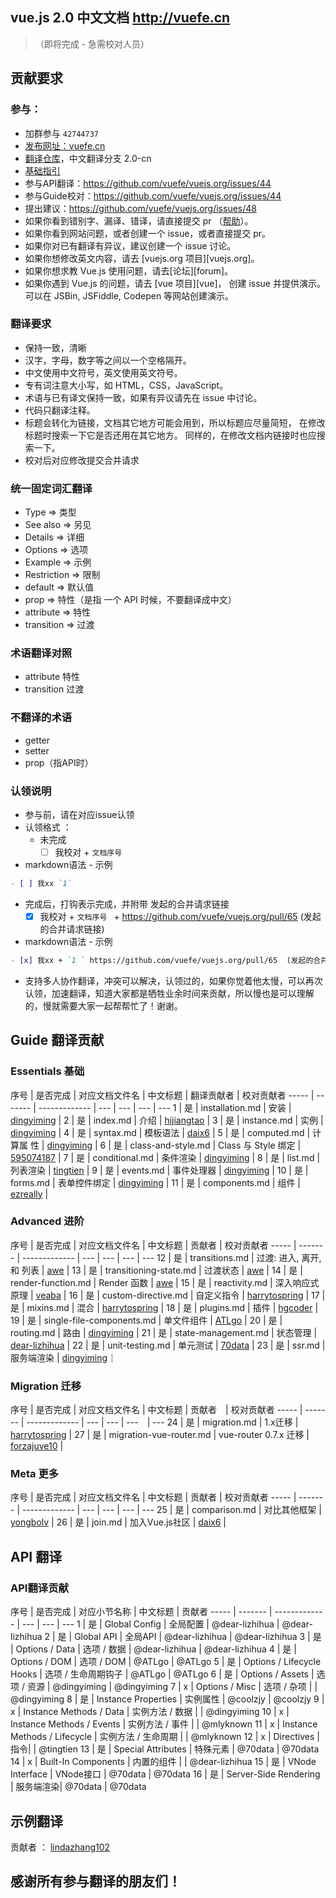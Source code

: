 ## vue.js 2.0 中文文档 http://vuefe.cn

>（即将完成 - 急需校对人员） 

## 贡献要求

### 参与：

- 加群参与 `42744737` 
- [发布网址：vuefe.cn](http://vuefe.cn/)
- [翻译仓库](https://github.com/vuefe/vuejs.org)，中文翻译分支 2.0-cn
- [基础指引](https://github.com/vuefe/vuejs.org/wiki/%E5%85%B3%E4%BA%8E%E7%BF%BB%E8%AF%91---%E5%9F%BA%E7%A1%80%E6%8C%87%E5%BC%95)
- 参与API翻译：https://github.com/vuefe/vuejs.org/issues/44
- 参与Guide校对：https://github.com/vuefe/vuejs.org/issues/44
- 提出建议：https://github.com/vuefe/vuejs.org/issues/48
- 如果你看到错别字、漏译、错译，请直接提交 pr
    （[帮助](https://help.github.com/articles/using-pull-requests/)）。
- 如果你看到网站问题，或者创建一个 issue，或者直接提交 pr。
- 如果你对已有翻译有异议，建议创建一个 issue 讨论。
- 如果你想修改英文内容，请去 [vuejs.org 项目][vuejs.org]。
- 如果你想求教 Vue.js 使用问题，请去[论坛][forum]。
- 如果你遇到 Vue.js 的问题，请去 [vue 项目][vue]，
    创建 issue 并提供演示。可以在 JSBin, JSFiddle, Codepen 等网站创建演示。

### 翻译要求

- 保持一致，清晰
-  汉字，字母，数字等之间以一个空格隔开。
-  中文使用中文符号，英文使用英文符号。
- 专有词注意大小写，如 HTML，CSS，JavaScript。
- 术语与已有译文保持一致，如果有异议请先在 issue 中讨论。
- 代码只翻译注释。
- 标题会转化为链接，文档其它地方可能会用到，所以标题应尽量简短，
    在修改标题时搜索一下它是否还用在其它地方。
    同样的，在修改文档内链接时也应搜索一下。
- 校对后对应修改提交合并请求

### 统一固定词汇翻译

- Type => 类型
- See also => 另见
- Details => 详细
- Options => 选项
- Example => 示例
- Restriction => 限制
- default => 默认值
- prop => 特性（是指 一个 API 时候，不要翻译成中文）
- attribute => 特性
- transition => 过渡

### 术语翻译对照

- attribute 特性
- transition 过渡

### 不翻译的术语

- getter
- setter
- prop（指API时）

### 认领说明

- 参与前，请在对应issue认领
- 认领格式 ：
  - 未完成
     - [ ] 我校对 + `文档序号 `

- markdown语法 - 示例

```markdown
- [ ] 我xx `1`
```

  - 完成后，打钩表示完成，并附带 发起的合并请求链接
     - [x] 我校对 + `文档序号 ` +  https://github.com/vuefe/vuejs.org/pull/65  (发起的合并请求链接)

- markdown语法 - 示例

```markdown
- [x] 我xx + `1 ` https://github.com/vuefe/vuejs.org/pull/65  (发起的合并请求链接)
```

- 支持多人协作翻译，冲突可以解决，认领过的，如果你觉着他太慢，可以再次认领，加速翻译，知道大家都是牺牲业余时间来贡献，所以慢也是可以理解的，慢就需要大家一起帮帮忙了！谢谢。


## Guide 翻译贡献

### Essentials  基础

序号 | 是否完成  | 对应文档文件名 | 中文标题  | 翻译贡献者 | 校对贡献者
----- | ------- | ------------- | --- | --- | --- | ---
1 | 是 |  installation.md | 安装 | [dingyiming](https://github.com/dingyiming) | 
2 | 是 | index.md |  介绍 | [hijiangtao](https://github.com/hijiangtao) | 
3 | 是 | instance.md | 实例 |  [dingyiming](https://github.com/dingyiming) |
4 | 是 | syntax.md  | 模板语法 | [daix6](https://github.com/daix6) | 
5 | 是 | computed.md | 计算属 性 |  [dingyiming](https://github.com/dingyiming) | 
6 | 是 | class-and-style.md | Class 与 Style 绑定 | [595074187](https://github.com/595074187) | 
7 | 是 |  conditional.md  | 条件渲染 | [dingyiming](https://github.com/dingyiming) | 
8 | 是 | list.md |  列表渲染 | [tingtien](https://github.com/tingtien) | 
9 | 是 | events.md | 事件处理器 | [dingyiming](https://github.com/dingyiming) | 
10 | 是 |  forms.md  | 表单控件绑定 | [dingyiming](https://github.com/dingyiming) | 
11 | 是 | components.md |  组件 | [ezreally](https://github.com/ezreally) | 

### Advanced  进阶

序号 | 是否完成  | 对应文档文件名 | 中文标题 | 贡献者 | 校对贡献者
----- | ------- | ------------- | --- | --- | --- | ---
12 | 是 | transitions.md | 过渡: 进入, 离开, 和 列表 | [awe](https://github.com/awe) | 
13 | 是 | transitioning-state.md | 过渡状态 |  [awe](https://github.com/awe) | 
14 | 是 | render-function.md |  Render 函数 |  [awe](https://github.com/awe) | 
15 | 是 | reactivity.md |  深入响应式原理 | [veaba](https://github.com/veaba) | 
16 | 是 | custom-directive.md |  自定义指令 | [harrytospring](https://github.com/harrytospring) | 
17 | 是 | mixins.md |  混合 |  [harrytospring](https://github.com/harrytospring) | 
18 | 是 | plugins.md |  插件 | [hgcoder](https://github.com/hgcoder) | 
19 | 是 | single-file-components.md |  单文件组件 | [ATLgo](https://github.com/ATLgo) | 
20 | 是 | routing.md | 路由 | [dingyiming](https://github.com/dingyiming) | 
21 | 是 | state-management.md |  状态管理 | [dear-lizhihua](https://github.com/dear-lizhihua) | 
22 | 是 | unit-testing.md | 单元测试 | [70data](https://github.com/70data) |
23 | 是 | ssr.md |  服务端渲染 | [dingyiming](https://github.com/dingyiming)｜　

### Migration  迁移

序号 | 是否完成  | 对应文档文件名 | 中文标题 | 贡献者　| 校对贡献者
----- | ------- | ------------- | --- | --- | ---　| ---
24 | 是  | migration.md | 1.x迁移 |  [harrytospring](https://github.com/harrytospring) | 
27 | 是 | migration-vue-router.md | vue-router 0.7.x 迁移 | [forzajuve10](https://github.com/forzajuve10) | 

### Meta  更多

序号 | 是否完成  | 对应文档文件名 | 中文标题 | 贡献者 | 校对贡献者
----- | ------- | ------------- | --- | --- | --- | ---
25 | 是 |  comparison.md |   对比其他框架 |  [yongbolv](https://github.com/yongbolv) | 
26 | 是 |  join.md |  加入Vue.js社区 | [daix6](https://github.com/daix6) | 

## API 翻译

### API翻译贡献

序号 | 是否完成  | 对应小节名称 | 中文标题  | 贡献者
----- | ------- | ------------- | --- | --- | ---
1 | 是 |  Global Config | 全局配置 |  @dear-lizhihua |  @dear-lizhihua
2 | 是 | Global API | 全局API | @dear-lizhihua | @dear-lizhihua
3 | 是 | Options / Data | 选项 / 数据 | @dear-lizhihua | @dear-lizhihua
4 | 是 | Options / DOM | 选项 / DOM | @ATLgo | @ATLgo 
5 | 是 | Options / Lifecycle Hooks | 选项 / 生命周期钩子 | @ATLgo |  @ATLgo 
6 | 是 | Options / Assets | 选项 / 资源 | @dingyiming | @dingyiming
7 | x | Options / Misc | 选项 / 杂项 |  |  @dingyiming
8 | 是 | Instance Properties | 实例属性 | @coolzjy | @coolzjy
9 | x | Instance Methods / Data | 实例方法 / 数据 | | @dingyiming
10 | x | Instance Methods / Events | 实例方法 / 事件 |  | @mlyknown
11 | x |  Instance Methods / Lifecycle | 实例方法 / 生命周期 | | @mlyknown
12 | x | Directives | 指令|  |  @tingtien 
13 | 是 | Special Attributes | 特殊元素 | @70data | @70data
14 | x | Built-In Components | 内置的组件  | | @dear-lizhihua
15 | 是 | VNode Interface | VNode接口  | @70data | @70data
16 | 是 | Server-Side Rendering | 服务端渲染| @70data | @70data

## 示例翻译

贡献者 ： [lindazhang102](https://github.com/lindazhang102)


## 感谢所有参与翻译的朋友们！